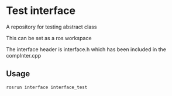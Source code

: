# Test interface
A repository for testing abstract class

This can be set as a ros workspace

The interface header is interface.h which has been included in the compInter.cpp

## Usage

```cpp
rosrun interface interface_test
```
